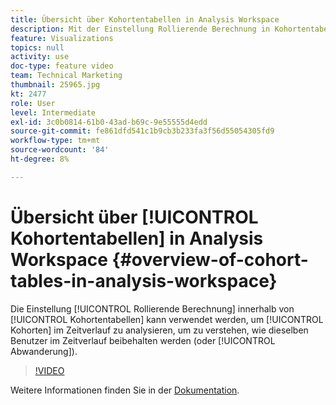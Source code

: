 ```yaml
---
title: Übersicht über Kohortentabellen in Analysis Workspace
description: Mit der Einstellung Rollierende Berechnung in Kohortentabellen können Sie den Zeitraum für Kohorten analysieren, um zu verstehen, wie dieselben Benutzer über einen bestimmten Zeitraum erhalten (oder abwandern) werden.
feature: Visualizations
topics: null
activity: use
doc-type: feature video
team: Technical Marketing
thumbnail: 25965.jpg
kt: 2477
role: User
level: Intermediate
exl-id: 3c0b0814-61b0-43ad-b69c-9e55555d4edd
source-git-commit: fe861dfd541c1b9cb3b233fa3f56d55054305fd9
workflow-type: tm+mt
source-wordcount: '84'
ht-degree: 8%

---
```


# Übersicht über [!UICONTROL Kohortentabellen] in Analysis Workspace {#overview-of-cohort-tables-in-analysis-workspace}

Die Einstellung [!UICONTROL Rollierende Berechnung] innerhalb von [!UICONTROL Kohortentabellen] kann verwendet werden, um [!UICONTROL Kohorten] im Zeitverlauf zu analysieren, um zu verstehen, wie dieselben Benutzer im Zeitverlauf beibehalten werden (oder [!UICONTROL Abwanderung]).

>[!VIDEO](https://video.tv.adobe.com/v/25965/?quality=12)

Weitere Informationen finden Sie in der [Dokumentation](https://experienceleague.adobe.com/docs/analytics/analyze/analysis-workspace/visualizations/cohort-table/cohort-analysis.html?lang=en).
